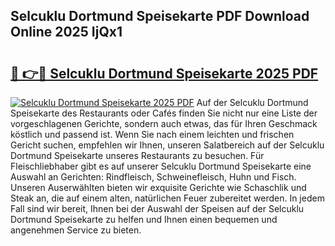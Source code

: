 ## Selcuklu Dortmund Speisekarte PDF Download Online 2025 IjQx1

# <h2><a href="http://gcb12n3.nevu.top/?p=Selcuklu+Dortmund+Speisekarte">🔗 👉🔴 Selcuklu Dortmund Speisekarte 2025 PDF</a></h2>

[![Selcuklu Dortmund Speisekarte 2025 PDF](https://i.imgur.com/dBaPXMq.png)](http://gcb12n3.nevu.top/?p=Selcuklu+Dortmund+Speisekarte)
Auf der Selcuklu Dortmund Speisekarte des Restaurants oder Cafés finden Sie nicht nur eine Liste der vorgeschlagenen Gerichte, sondern auch etwas, das für Ihren Geschmack köstlich und passend ist. Wenn Sie nach einem leichten und frischen Gericht suchen, empfehlen wir Ihnen, unseren Salatbereich auf der Selcuklu Dortmund Speisekarte unseres Restaurants zu besuchen. Für Fleischliebhaber gibt es auf unserer Selcuklu Dortmund Speisekarte eine Auswahl an Gerichten: Rindfleisch, Schweinefleisch, Huhn und Fisch. Unseren Auserwählten bieten wir exquisite Gerichte wie Schaschlik und Steak an, die auf einem alten, natürlichen Feuer zubereitet werden. In jedem Fall sind wir bereit, Ihnen bei der Auswahl der Speisen auf der Selcuklu Dortmund Speisekarte zu helfen und Ihnen einen bequemen und angenehmen Service zu bieten.
